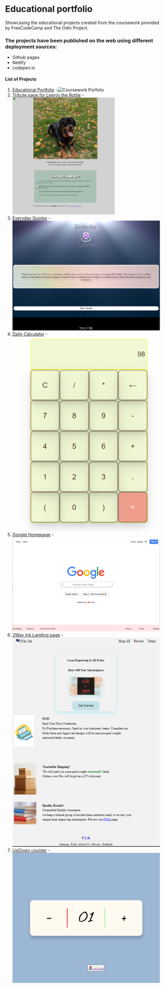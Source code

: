 # Educational portfolio
Showcasing the educational projects created from the coursework provided by FreeCodeCamp and The Odin Project.

### The projects have been published on the web using different deployment sources:
- Github pages
- Netlify
- codepen.io

#### List of Projects
1. [Educational Portfolio](https://twar-portfolio.netlify.app/)
    -![Coursework Porfolio](https://github.com/TWOdunlami/edu-portfolio/blob/main/img/Porfolio-coursework.png)
2. [Tribute page for Leeroy the Rottie](https://codepen.io/miscmem/pen/NWXxKWO)
    -![Leeroy Tribute](https://github.com/TWOdunlami/edu-portfolio/blob/main/img/leeroy.png)
3. [Everyday Quotes](https://twodunlami.github.io/PerspectiveQuotes/)
    -![Motivational Quotes](https://github.com/TWOdunlami/edu-portfolio/blob/main/img/quotes.png)
4. [Daily Calculator](https://codepen.io/miscmem/pen/MWrpoqL)
    -![Calculator](https://github.com/TWOdunlami/edu-portfolio/blob/main/img/calculator.png)
5. [Google Homepage](https://twodunlami.github.io/SearchClone/)
    -![Google Homepage](https://github.com/TWOdunlami/edu-portfolio/blob/main/img/googlehome.png)
6. [2Way Ink Landing page](https://2wayinkllc.netlify.app/)
    -![Landing page](https://github.com/TWOdunlami/edu-portfolio/blob/main/img/2wayink.png)
7. [UpDown counter](https://updown-twar.netlify.app/)
    -![Up Down Counter](https://github.com/TWOdunlami/edu-portfolio/blob/main/img/updown.png)
